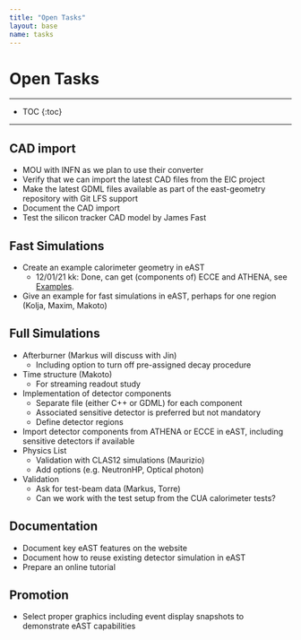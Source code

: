 ```yaml
---
title: "Open Tasks"
layout: base
name: tasks
---
```


<h1> Open Tasks</h1>

---

* TOC
{:toc}

---

## CAD import

* MOU with INFN as we plan to use their converter
* Verify that we can import the latest CAD files from the EIC project
* Make the latest GDML files available as part of the east-geometry repository with Git LFS support
* Document the CAD import
* Test the silicon tracker CAD model by James Fast

## Fast Simulations

* Create an example calorimeter geometry in eAST
  * 12/01/21 kk: Done, can get (components of) ECCE and ATHENA, see [Examples](examples).
* Give an example for fast simulations in eAST, perhaps for one region (Kolja, Maxim, Makoto)

## Full Simulations

* Afterburner (Markus will discuss with Jin)
  * Including option to turn off pre-assigned decay procedure
* Time structure (Makoto)
  * For streaming readout study
* Implementation of detector components
  * Separate file (either C++ or GDML) for each component
  * Associated sensitive detector is preferred but not mandatory
  * Define detector regions
* Import detector components from ATHENA or ECCE in eAST, including sensitive detectors if available
* Physics List
  * Validation with CLAS12 simulations (Maurizio)
  * Add options (e.g. NeutronHP, Optical photon)
* Validation
  * Ask for test-beam data (Markus, Torre)
  * Can we work with the test setup from the CUA calorimeter tests?

## Documentation

* Document key eAST features on the website
* Document how to reuse existing detector simulation in eAST
* Prepare an online tutorial

## Promotion

* Select proper graphics including event display snapshots to demonstrate eAST capabilities
